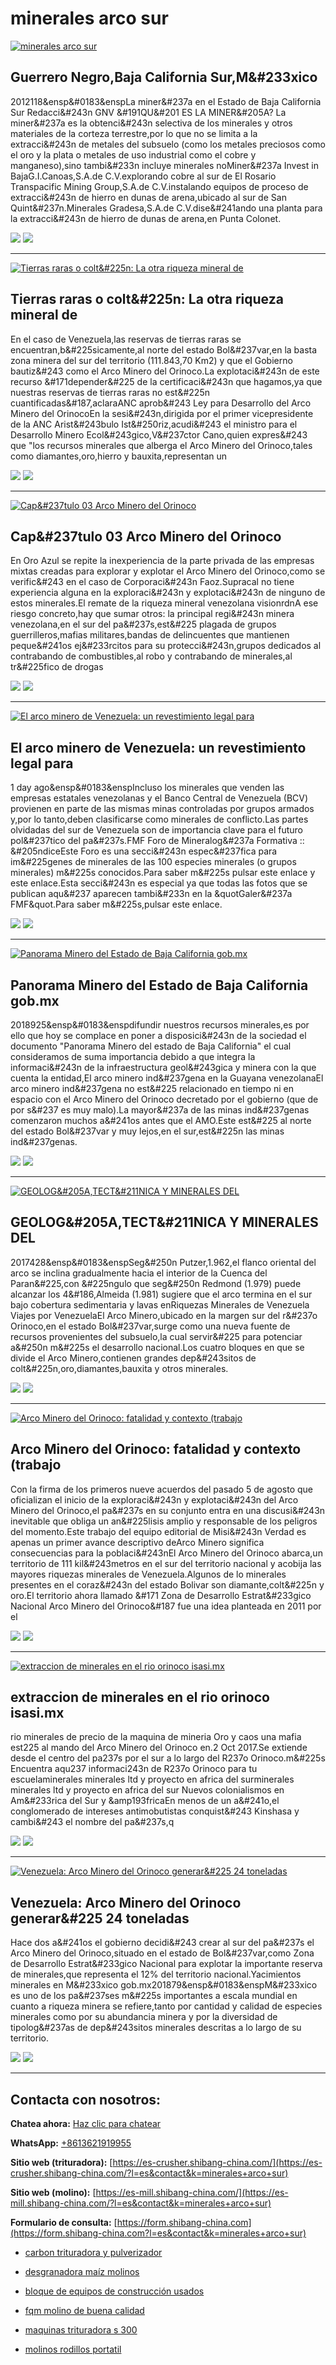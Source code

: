 # minerales arco sur

<a href="https://swt.shibang-china.com/?l=es&img&k=minerales+arco+sur" target="_blank">![minerales arco sur](http://static.shibang-china.com/all-800x300/701.jpg)</a>

## Guerrero Negro,Baja California Sur,M&#233xico
2012118&ensp&#0183&enspLa miner&#237a en el Estado de Baja California Sur Redacci&#243n GNV &#191QU&#201 ES LA MINER&#205A? La miner&#237a es la obtenci&#243n selectiva de los minerales y otros materiales de la corteza terrestre,por lo que no se limita a la extracci&#243n de metales del subsuelo (como los metales preciosos como el oro y la plata o metales de uso industrial como el cobre y manganeso),sino tambi&#233n incluye minerales noMiner&#237a Invest in BajaG.I.Canoas,S.A.de C.V.explorando cobre al sur de El Rosario Transpacific Mining Group,S.A.de C.V.instalando equipos de proceso de extracci&#243n de hierro en dunas de arena,ubicado al sur de San Quint&#237n.Minerales Gradesa,S.A.de C.V.dise&#241ando una planta para la extracci&#243n de hierro de dunas de arena,en Punta Colonet.


<a href="https://whatsapp.shibangsoft.com/WhatsApp.php" target="_blank" title="WhatsApp">![](http://static.shibang-china.com/icon/whatsapp.png)</a> <a href="https://swt.shibang-china.com/?l=es&icon&k=minerales+arco+sur" target="_blank">![](http://static.shibang-china.com/icon/chat-es.png)</a>

---

<a href="https://swt.shibang-china.com/?l=es&img&k=minerales+arco+sur" target="_blank">![Tierras raras o colt&#225n: La otra riqueza mineral de](http://static.shibang-china.com/all-800x300/915.jpg)</a>

## Tierras raras o colt&#225n: La otra riqueza mineral de
En el caso de Venezuela,las reservas de tierras raras se encuentran,b&#225sicamente,al norte del estado Bol&#237var,en la basta zona minera del sur del territorio (111.843,70 Km2) y que el Gobierno bautiz&#243 como el Arco Minero del Orinoco.La explotaci&#243n de este recurso &#171depender&#225 de la certificaci&#243n que hagamos,ya que nuestras reservas de tierras raras no est&#225n cuantificadas&#187,aclaraANC aprob&#243 Ley para Desarrollo del Arco Minero del OrinocoEn la sesi&#243n,dirigida por el primer vicepresidente de la ANC Arist&#243bulo Ist&#250riz,acudi&#243 el ministro para el Desarrollo Minero Ecol&#243gico,V&#237ctor Cano,quien expres&#243 que "los recursos minerales que alberga el Arco Minero del Orinoco,tales como diamantes,oro,hierro y bauxita,representan un


<a href="https://whatsapp.shibangsoft.com/WhatsApp.php" target="_blank" title="WhatsApp">![](http://static.shibang-china.com/icon/whatsapp.png)</a> <a href="https://swt.shibang-china.com/?l=es&icon&k=minerales+arco+sur" target="_blank">![](http://static.shibang-china.com/icon/chat-es.png)</a>

---

<a href="https://swt.shibang-china.com/?l=es&img&k=minerales+arco+sur" target="_blank">![Cap&#237tulo 03 Arco Minero del Orinoco](http://static.shibang-china.com/all-800x300/1212.jpg)</a>

## Cap&#237tulo 03 Arco Minero del Orinoco
En Oro Azul se repite la inexperiencia de la parte privada de las empresas mixtas creadas para explorar y explotar el Arco Minero del Orinoco,como se verific&#243 en el caso de Corporaci&#243n Faoz.Supracal no tiene experiencia alguna en la exploraci&#243n y explotaci&#243n de ninguno de estos minerales.El remate de la riqueza mineral venezolana visionrdnA ese riesgo concreto,hay que sumar otros: la principal regi&#243n minera venezolana,en el sur del pa&#237s,est&#225 plagada de grupos guerrilleros,mafias militares,bandas de delincuentes que mantienen peque&#241os ej&#233rcitos para su protecci&#243n,grupos dedicados al contrabando de combustibles,al robo y contrabando de minerales,al tr&#225fico de drogas


<a href="https://whatsapp.shibangsoft.com/WhatsApp.php" target="_blank" title="WhatsApp">![](http://static.shibang-china.com/icon/whatsapp.png)</a> <a href="https://swt.shibang-china.com/?l=es&icon&k=minerales+arco+sur" target="_blank">![](http://static.shibang-china.com/icon/chat-es.png)</a>

---

<a href="https://swt.shibang-china.com/?l=es&img&k=minerales+arco+sur" target="_blank">![El arco minero de Venezuela: un revestimiento legal para](http://static.shibang-china.com/all-800x300/780.jpg)</a>

## El arco minero de Venezuela: un revestimiento legal para
1 day ago&ensp&#0183&enspIncluso los minerales que venden las empresas estatales venezolanas y el Banco Central de Venezuela (BCV) provienen en parte de las mismas minas controladas por grupos armados y,por lo tanto,deben clasificarse como minerales de conflicto.Las partes olvidadas del sur de Venezuela son de importancia clave para el futuro pol&#237tico del pa&#237s.FMF Foro de Mineralog&#237a Formativa :: &#205ndiceEste Foro es una secci&#243n espec&#237fica para im&#225genes de minerales de las 100 especies minerales (o grupos minerales) m&#225s conocidos.Para saber m&#225s pulsar este enlace y este enlace.Esta secci&#243n es especial ya que todas las fotos que se publican aqu&#237 aparecen tambi&#233n en la &quotGaler&#237a FMF&quot.Para saber m&#225s,pulsar este enlace.


<a href="https://whatsapp.shibangsoft.com/WhatsApp.php" target="_blank" title="WhatsApp">![](http://static.shibang-china.com/icon/whatsapp.png)</a> <a href="https://swt.shibang-china.com/?l=es&icon&k=minerales+arco+sur" target="_blank">![](http://static.shibang-china.com/icon/chat-es.png)</a>

---

<a href="https://swt.shibang-china.com/?l=es&img&k=minerales+arco+sur" target="_blank">![Panorama Minero del Estado de Baja California gob.mx](http://static.shibang-china.com/all-800x300/267.jpg)</a>

## Panorama Minero del Estado de Baja California gob.mx
2018925&ensp&#0183&enspdifundir nuestros recursos minerales,es por ello que hoy se complace en poner a disposici&#243n de la sociedad el documento "Panorama Minero del estado de Baja California" el cual consideramos de suma importancia debido a que integra la informaci&#243n de la infraestructura geol&#243gica y minera con la que cuenta la entidad,El arco minero ind&#237gena en la Guayana venezolanaEl arco minero ind&#237gena no est&#225 relacionado en tiempo ni en espacio con el Arco Minero del Orinoco decretado por el gobierno (que de por s&#237 es muy malo).La mayor&#237a de las minas ind&#237genas comenzaron muchos a&#241os antes que el AMO.Este est&#225 al norte del estado Bol&#237var y muy lejos,en el sur,est&#225n las minas ind&#237genas.


<a href="https://whatsapp.shibangsoft.com/WhatsApp.php" target="_blank" title="WhatsApp">![](http://static.shibang-china.com/icon/whatsapp.png)</a> <a href="https://swt.shibang-china.com/?l=es&icon&k=minerales+arco+sur" target="_blank">![](http://static.shibang-china.com/icon/chat-es.png)</a>

---

<a href="https://swt.shibang-china.com/?l=es&img&k=minerales+arco+sur" target="_blank">![GEOLOG&#205A,TECT&#211NICA Y MINERALES DEL](http://static.shibang-china.com/all-800x300/411.jpg)</a>

## GEOLOG&#205A,TECT&#211NICA Y MINERALES DEL
2017428&ensp&#0183&enspSeg&#250n Putzer,1.962,el flanco oriental del arco se inclina gradualmente hacia el interior de la Cuenca del Paran&#225,con &#225ngulo que seg&#250n Redmond (1.979) puede alcanzar los 4&#186,Almeida (1.981) sugiere que el arco termina en el sur bajo cobertura sedimentaria y lavas enRiquezas Minerales de Venezuela Viajes por VenezuelaEl Arco Minero,ubicado en la margen sur del r&#237o Orinoco,en el estado Bol&#237var,surge como una nueva fuente de recursos provenientes del subsuelo,la cual servir&#225 para potenciar a&#250n m&#225s el desarrollo nacional.Los cuatro bloques en que se divide el Arco Minero,contienen grandes dep&#243sitos de colt&#225n,oro,diamantes,bauxita y otros minerales.


<a href="https://whatsapp.shibangsoft.com/WhatsApp.php" target="_blank" title="WhatsApp">![](http://static.shibang-china.com/icon/whatsapp.png)</a> <a href="https://swt.shibang-china.com/?l=es&icon&k=minerales+arco+sur" target="_blank">![](http://static.shibang-china.com/icon/chat-es.png)</a>

---

<a href="https://swt.shibang-china.com/?l=es&img&k=minerales+arco+sur" target="_blank">![Arco Minero del Orinoco: fatalidad y contexto (trabajo](http://static.shibang-china.com/all-800x300/778.jpg)</a>

## Arco Minero del Orinoco: fatalidad y contexto (trabajo
Con la firma de los primeros nueve acuerdos del pasado 5 de agosto que oficializan el inicio de la exploraci&#243n y explotaci&#243n del Arco Minero del Orinoco,el pa&#237s en su conjunto entra en una discusi&#243n inevitable que obliga un an&#225lisis amplio y responsable de los peligros del momento.Este trabajo del equipo editorial de Misi&#243n Verdad es apenas un primer avance descriptivo deArco Minero significa consecuencias para la poblaci&#243nEl Arco Minero del Orinoco abarca,un territorio de 111 kil&#243metros en el sur del territorio nacional y acobija las mayores riquezas minerales de Venezuela.Algunos de lo minerales presentes en el coraz&#243n del estado Bolivar son diamante,colt&#225n y oro.El territorio ahora llamado &#171 Zona de Desarrollo Estrat&#233gico Nacional Arco Minero del Orinoco&#187 fue una idea planteada en 2011 por el


<a href="https://whatsapp.shibangsoft.com/WhatsApp.php" target="_blank" title="WhatsApp">![](http://static.shibang-china.com/icon/whatsapp.png)</a> <a href="https://swt.shibang-china.com/?l=es&icon&k=minerales+arco+sur" target="_blank">![](http://static.shibang-china.com/icon/chat-es.png)</a>

---

<a href="https://swt.shibang-china.com/?l=es&img&k=minerales+arco+sur" target="_blank">![extraccion de minerales en el rio orinoco isasi.mx](http://static.shibang-china.com/all-800x300/425.jpg)</a>

## extraccion de minerales en el rio orinoco isasi.mx
rio minerales de precio de la maquina de mineria Oro y caos una mafia est225 al mando del Arco Minero del Orinoco en.2 Oct 2017.Se extiende desde el centro del pa237s por el sur a lo largo del R237o Orinoco.m&#225s Encuentra aqu237 informaci243n de R237o Orinoco para tu escuelaminerales minerales ltd y proyecto en africa del surminerales minerales ltd y proyecto en africa del sur Nuevos colonialismos en Am&#233rica del Sur y &amp193fricaEn menos de un a&#241o,el conglomerado de intereses antimobutistas conquist&#243 Kinshasa y cambi&#243 el nombre del pa&#237s,q


<a href="https://whatsapp.shibangsoft.com/WhatsApp.php" target="_blank" title="WhatsApp">![](http://static.shibang-china.com/icon/whatsapp.png)</a> <a href="https://swt.shibang-china.com/?l=es&icon&k=minerales+arco+sur" target="_blank">![](http://static.shibang-china.com/icon/chat-es.png)</a>

---

<a href="https://swt.shibang-china.com/?l=es&img&k=minerales+arco+sur" target="_blank">![Venezuela: Arco Minero del Orinoco generar&#225 24 toneladas](http://static.shibang-china.com/all-800x300/322.jpg)</a>

## Venezuela: Arco Minero del Orinoco generar&#225 24 toneladas
Hace dos a&#241os el gobierno decidi&#243 crear al sur del pa&#237s el Arco Minero del Orinoco,situado en el estado de Bol&#237var,como Zona de Desarrollo Estrat&#233gico Nacional para explotar la importante reserva de minerales,que representa el 12% del territorio nacional.Yacimientos minerales en M&#233xico gob.mx201879&ensp&#0183&enspM&#233xico es uno de los pa&#237ses m&#225s importantes a escala mundial en cuanto a riqueza minera se refiere,tanto por cantidad y calidad de especies minerales como por su abundancia minera y por la diversidad de tipolog&#237as de dep&#243sitos minerales descritas a lo largo de su territorio.


<a href="https://whatsapp.shibangsoft.com/WhatsApp.php" target="_blank" title="WhatsApp">![](http://static.shibang-china.com/icon/whatsapp.png)</a> <a href="https://swt.shibang-china.com/?l=es&icon&k=minerales+arco+sur" target="_blank">![](http://static.shibang-china.com/icon/chat-es.png)</a>

---
## Contacta con nosotros:

**Chatea ahora:** [Haz clic para chatear](https://swt.shibang-china.com?l=es&contact&k=minerales+arco+sur)

**WhatsApp:**  [+8613621919955](https://whatsapp.shibangsoft.com/WhatsApp.php)

**Sitio web (trituradora):** [https://es-crusher.shibang-china.com/](https://es-crusher.shibang-china.com/?l=es&contact&k=minerales+arco+sur)

**Sitio web (molino):** [https://es-mill.shibang-china.com/](https://es-mill.shibang-china.com/?l=es&contact&k=minerales+arco+sur)

**Formulario de consulta:** [https://form.shibang-china.com](https://form.shibang-china.com?l=es&contact&k=minerales+arco+sur)

* [carbon trituradora y pulverizador](../60/carbon%20trituradora%20y%20pulverizador.md)

* [desgranadora maíz molinos](../51/desgranadora%20ma%C3%ADz%20molinos.md)

* [bloque de equipos de construcción usados](../55/bloque%20de%20equipos%20de%20construcci%C3%B3n%20usados.md)

* [fqm molino de buena calidad](../54/fqm%20molino%20de%20buena%20calidad.md)

* [maquinas trituradora s 300](../52/maquinas%20trituradora%20s%20300.md)

* [molinos rodillos portatil](../59/molinos%20rodillos%20portatil.md)